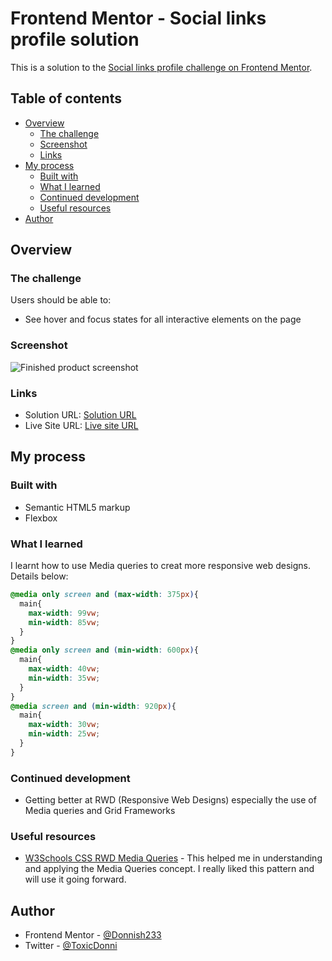 # Frontend Mentor - Social links profile solution

This is a solution to the [Social links profile challenge on Frontend Mentor](https://www.frontendmentor.io/challenges/social-links-profile-UG32l9m6dQ).

## Table of contents

- [Overview](#overview)
  - [The challenge](#the-challenge)
  - [Screenshot](#screenshot)
  - [Links](#links)
- [My process](#my-process)
  - [Built with](#built-with)
  - [What I learned](#what-i-learned)
  - [Continued development](#continued-development)
  - [Useful resources](#useful-resources)
- [Author](#author)

## Overview

### The challenge

Users should be able to:

- See hover and focus states for all interactive elements on the page

### Screenshot

![Finished product screenshot](./assets/images/Screenshot.jpg)

### Links

- Solution URL: [Solution URL](https://github.com/Donnish233/social-links-profile)
- Live Site URL: [Live site URL](https://vercel.com/donnishs-projects/social-links-profile)

## My process

### Built with

- Semantic HTML5 markup
- Flexbox

### What I learned

I learnt how to use Media queries to creat more responsive web designs. Details below:

```css
@media only screen and (max-width: 375px){
  main{
    max-width: 99vw;
    min-width: 85vw;
  }
}
@media only screen and (min-width: 600px){
  main{
    max-width: 40vw;
    min-width: 35vw;
  }
}
@media screen and (min-width: 920px){
  main{
    max-width: 30vw;
    min-width: 25vw;
  }    
}
```


### Continued development

- Getting better at RWD (Responsive Web Designs) especially the use of Media queries and Grid Frameworks


### Useful resources

- [W3Schools CSS RWD Media Queries](https://www.w3schools.com/css/css_rwd_mediaqueries.asp) - This helped me in understanding and applying the Media Queries concept. I really liked this pattern and will use it going forward.

## Author

- Frontend Mentor - [@Donnish233](https://www.frontendmentor.io/profile/Donniish233)
- Twitter - [@ToxicDonni](https://www.twitter.com/ToxicDonni)

